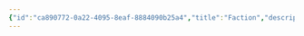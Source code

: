 ```yaml
---
{"id":"ca890772-0a22-4095-8eaf-8884090b25a4","title":"Faction","description":"Overview of Faction tag.","publish":true,"date_created":"Thursday, April 11th 2024, 5:55:05 pm","date_modified":"Thursday, April 11th 2024, 5:55:16 pm","cssclasses":["mado-heading"],"path":"tags/Faction/index.md","permalink":"/tags/faction/index/","PassFrontmatter":true}
---
```



